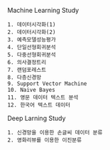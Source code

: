 Machine Learning Study


	1. 데이터시각화(1)	
	2. 데이터시각화(2)	
	3. 예측모델성능평가	
	4. 단일선형회귀분석
	5. 다중선형회귀분석
	6. 의사결정트리
	7. 랜덤포레스트
	8. 다층신경망
	9. Support Vector Machine
	10. Naive Bayes
	11. 영문 데이터 텍스트 분석
	12. 한국어 텍스트 데이터 

Deep Larning Study

	1. 신경망을 이용한 손글씨 데이터 분류
	2. 영화리뷰를 이용한 이진분류
